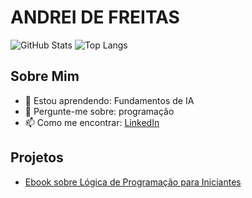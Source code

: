 # ANDREI DE FREITAS

![GitHub Stats](https://github-readme-stats.vercel.app/api?username=andreidefreitas&show_icons=true)
![Top Langs](https://github-readme-stats.vercel.app/api/top-langs/?username=andreidefreitas&layout=compact)

## Sobre Mim
- 🌱 Estou aprendendo: Fundamentos de IA
- 💬 Pergunte-me sobre: programação
- 📫 Como me encontrar: [LinkedIn](https://br.linkedin.com/in/paulo-andrei-de-freitas-bandeira-a10935194)

## Projetos
- [Ebook sobre Lógica de Programação para Iniciantes](https://github.com/andreidefreitas/Projetos_DIO)
